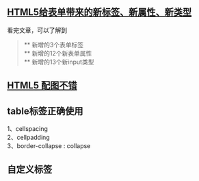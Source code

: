 ## [HTML5给表单带来的新标签、新属性、新类型](https://mp.weixin.qq.com/s?src=3&timestamp=1537231582&ver=1&signature=VRFtwdaI7S*acGHJ8n7P5CR8qHMOR1-fOCJuckReazvaFVThkpyK99etkwqWV1ejGTlXYxAEAV86wpk-p3ZOojo2U1pRoVXPZPCLOuNxB0Us4bzfXlmOzWD4*7KLtGyWrAlQKEIW3rhpsUsBgzahkeyPQkg94dXQBlSmBgIU1Fc=) 

看完文章，可以了解到
> ** 新增的3个表单标签  
> ** 新增的12个新表单属性  
> ** 新增的13个新input类型  

## [HTML5 配图不错](https://www.cnblogs.com/xy-milu/p/6088425.html)

## table标签正确使用  
1、cellspacing  
2、cellpadding  
3、border-collapse : collapse

## 自定义标签  
